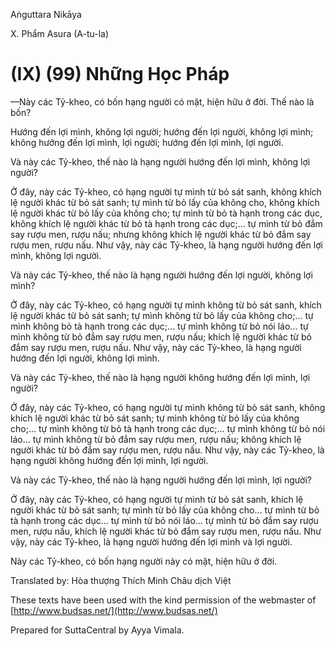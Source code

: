  

Aṅguttara Nikāya

X. Phẩm Asura (A-tu-la)

# (IX) (99) Những Học Pháp

—Này các Tỷ-kheo, có bốn hạng người có mặt, hiện hữu ở đời. Thế nào là bốn?

Hướng đến lợi mình, không lợi người; hướng đến lợi người, không lợi mình; không hướng đến lợi mình, lợi người; hướng đến lợi mình, lợi người.

Và này các Tỷ-kheo, thế nào là hạng người hướng đến lợi mình, không lợi người?

Ở đây, này các Tỷ-kheo, có hạng người tự mình từ bỏ sát sanh, không khích lệ người khác từ bỏ sát sanh; tự mình từ bỏ lấy của không cho, không khích lệ người khác từ bỏ lấy của không cho; tự mình từ bỏ tà hạnh trong các dục, không khích lệ người khác từ bỏ tà hạnh trong các dục;... tự mình từ bỏ đắm say rượu men, rượu nấu; nhưng không khích lệ người khác từ bỏ đắm say rượu men, rượu nấu. Như vậy, này các Tỷ-kheo, là hạng người hướng đến lợi mình, không lợi người.

Và này các Tỷ-kheo, thế nào là hạng người hướng đến lợi người, không lợi mình?

Ở đây, này các Tỷ-kheo, có hạng người tự mình không từ bỏ sát sanh, khích lệ người khác từ bỏ sát sanh; tự mình không từ bỏ lấy của không cho;... tự mình không bỏ tà hạnh trong các dục;... tự mình không từ bỏ nói láo... tự mình không từ bỏ đắm say rượu men, rượu nấu; khích lệ người khác từ bỏ đắm say rượu men, rượu nấu. Như vậy, này các Tỷ-kheo, là hạng người hướng đến lợi người, không lợi mình.

Và này các Tỷ-kheo, thế nào là hạng người không hướng đến lợi mình, lợi người?

Ở đây, này các Tỷ-kheo, có hạng người tự mình không từ bỏ sát sanh, không khích lệ người khác từ bỏ sát sanh; tự mình không từ bỏ lấy của không cho;... tự mình không từ bỏ tà hạnh trong các dục;... tự mình không từ bỏ nói láo... tự mình không từ bỏ đắm say rượu men, rượu nấu; không khích lệ người khác từ bỏ đắm say rượu men, rượu nấu. Như vậy, này các Tỷ-kheo, là hạng người không hướng đến lợi mình, lợi người.

Và này các Tỷ-kheo, thế nào là hạng người hướng đến lợi mình, lợi người?

Ở đây, này các Tỷ-kheo, có hạng người tự mình từ bỏ sát sanh, khích lệ người khác từ bỏ sát sanh; tự mình từ bỏ lấy của không cho... tự mình từ bỏ tà hạnh trong các dục... tự mình từ bỏ nói láo... tự mình từ bỏ đắm say rượu men, rượu nấu, khích lệ người khác từ bỏ đắm say rượu men, rượu nấu. Như vậy, này các Tỷ-kheo, là hạng người hướng đến lợi mình và lợi người.

Này các Tỷ-kheo, có bốn hạng người này có mặt, hiện hữu ở đời.

Translated by: Hòa thượng Thích Minh Châu dịch Việt

These texts have been used with the kind permission of the webmaster of [http://www.budsas.net/](http://www.budsas.net/)

Prepared for SuttaCentral by Ayya Vimala.
